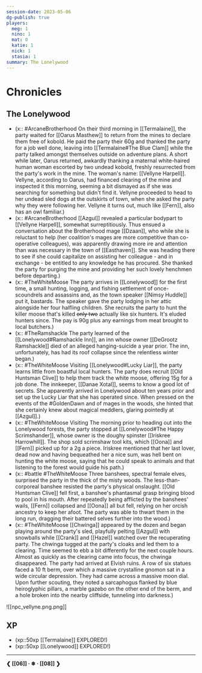 ```yaml
---
session-date: 2023-05-06
dg-publish: true
players: 
  meg: 1
  nino: 1
  mat: 0
  katie: 1
  nick: 1
  stasia: 1
summary: The Lonelywood
---
```

# Chronicles
## The Lonelywood
- (x:: #ArcaneBrotherhood On their third morning in [[Termalaine]], the party waited for [[Oarus Masthew]] to return from the mines to declare them free of kobold. He paid the party their 60g and thanked the party for a job well done, leaving into [[Termalaine#The Blue Clam]] while the party talked amongst themselves outside on adventure plans. A short while later, Oarus returned, awkardly thanking a maternal white-haired human woman escorted by two undead kobold, freshly resurrected from the party's work in the mine. The woman's name: [[Vellyne Harpell]]. Vellyne, according to Oarus, had financed clearing of the mine and inspected it this morning, seeming a bit dismayed as if she was searching for something but didn't find it. Vellyne proceeded to head to her undead sled dogs at the outskirts of town, when she asked the party why they were following her. Vellyne it turns out, much like [[Fern]], also has an owl familiar.)
- (x:: #ArcaneBrotherhood [[Azgul]] revealed a particular bodypart to [[Vellyne Harpell]], somewhat surreptitiously. Thus ensued a conversation about the Brotherhood mage [[Dzaan]], who while she is reluctant to help (her coalition's mages are more competitive than co-operative colleagues), was apparently drawing more ire and attention than was necessary in the town of [[Easthaven]]. She was heading there to see if she could capitalize on assisting her colleague - and in exchange - be entitled to any knowledge he has procured. She thanked the party for purging the mine and providing her such lovely henchmen before departing.)
- (x:: #TheWhiteMoose The party arrives in [[Lonelywood]] for the first time, a small hunting, logging, and fishing settlement of once-scoundrels and assassins and, as the town speaker [[Nimsy Huddle]] put it, bastards. The speaker gave the party lodging in her attic alongside her four halfling children. She recruits the party to hunt the killer moose that's killed ~~only two~~ actually like six hunters. It's eluded hunters since. The pay is 90g plus any earnings from meat brought to local butchers.) 
- (x:: #TheRamshackle The party learned of the [[Lonelywood#Ramshackle Inn]], an inn whose owner [[DeGrootz Ramshackle]] died of an alleged hanging-suicide a year prior. The inn, unfortunately, has had its roof collapse since the relentless winter began.)
- (x:: #TheWhiteMoose Visiting [[Lonelywood#Lucky Liar]], the party learns little from boastful local hunters. The party does recruit [[Old Huntsman Clive]] to help them track the white moose, offering 15g for a job done. The innkeeper, [[Danae Xotal]], seems to know a good lot of secrets. She apparently arrived in Lonelywood about ten years prior and set up the Lucky Liar that she has operated since. When pressed on the events of the #GoldenDawn and of mages in the woods, she hinted that she certainly knew about magical meddlers, glaring pointedly at [[Azgul]].)
- (x:: #TheWhiteMoose Visiting The morning prior to heading out into the Lonelywood forests, the party stopped at [[Lonelywood#The Happy Scrimshander]], whose owner is the doughy spinster [[Iriskree Harrowhill]]. The shop sold scrimshaw tool kits, which [[Oona]] and [[Fern]] picked up for a 2g a piece. Iriskree mentioned that her last lover, dead now and having bequeathed her a nice sum, was hell bent on hunting the white moose, saying that he could speak to animals and that listening to the forest would guide his path.)
- (x:: #battle #TheWhiteMoose Three banshees, spectral female elves, surprised the party in the thick of the misty woods. The less-than-corporeal banshee resisted the party's physical onslaught. [[Old Huntsman Clive]] fell first, a banshee's phantasmal grasp bringing blood to pool in his mouth. After repeatedly being afflicted by the banshees' wails, [[Fern]] collapsed and [[Oona]] all but fell, relying on her orcish ancestry to keep her afoot. The party was able to thwart them in the long run, dragging their battered selves further into the wood.)
- (x:: #TheWhiteMoose [[Chwinga]] appeared by the dozen and began playing around the party's sled, playfully pelting [[Azgul]] with snowballs while [[Crank]] and [[Hazel]] watched over the recuperating party. The chwinga tugged at the party's cloaks and led them to a clearing. Time seemed to ebb a bit differently for the next couple hours. Almost as quickly as the clearing came into focus, the chwinga disappeared. The party had arrived at Elvish ruins. A row of six statues faced a 10 ft berm, over which a massive crystalline gnomon sat in a wide circular depression. They had came across a massive moon dial. Upon further scouting, they noted a sarcaphogus flanked by blue heiroglyphic pillars, a marble gazebo on the other end of the berm, and a hole broken into the nearby cliffside, tunneling into darkness.)

![[npc_vellyne.png.png]]

## XP
- (xp::50xp [[Termalaine]] EXPLORED!)
- (xp::50xp [[Lonelywood]] EXPLORED!)

---
**❮ [[06]] · ❄ ·  [[08]] ❯**
